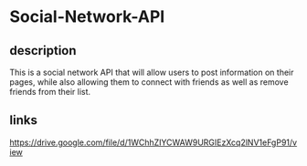 # Social-Network-API

## description 
This is a social network API that will allow users to post information on their pages, while also allowing them to connect with friends as well as remove friends from their list.


## links 

https://drive.google.com/file/d/1WChhZIYCWAW9URGIEzXcq2lNV1eFgP91/view